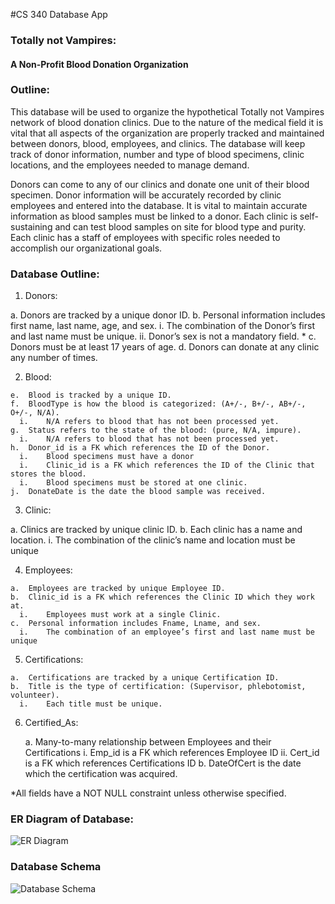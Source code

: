 #CS 340 Database App

### Totally not Vampires: 
#### A Non-Profit Blood Donation Organization

### Outline:
  This database will be used to organize the hypothetical Totally not Vampires network of blood donation clinics. Due to the nature of the medical field it is vital that all aspects of the organization are properly tracked and maintained between donors, blood, employees, and clinics. The database will keep track of donor information, number and type of blood specimens, clinic locations, and the employees needed to manage demand.

  Donors can come to any of our clinics and donate one unit of their blood specimen. Donor information will be accurately recorded by clinic employees and entered into the database. It is vital to maintain accurate information as blood samples must be linked to a donor. Each clinic is self-sustaining and can test blood samples on site for blood type and purity. Each clinic has a staff of employees with specific roles needed to accomplish our organizational goals. 

### Database Outline:
  1.	Donors:
 
   a.	Donors are tracked by a unique donor ID.
    b.	Personal information includes first name, last name, age, and sex.
      i.	The combination of the Donor’s first and last name must be unique.
      ii.	Donor’s sex is not a mandatory field. * 
    c.	Donors must be at least 17 years of age.
    d.	Donors can donate at any clinic any number of times.

  2.	Blood:

    e.	Blood is tracked by a unique ID.
    f.	BloodType is how the blood is categorized: (A+/-, B+/-, AB+/-, O+/-, N/A). 
      i.	N/A refers to blood that has not been processed yet.
    g.	Status refers to the state of the blood: (pure, N/A, impure).
      i.	N/A refers to blood that has not been processed yet.
    h.	Donor_id is a FK which references the ID of the Donor.
      i.	Blood specimens must have a donor
      i.	Clinic_id is a FK which references the ID of the Clinic that stores the blood.
      i.	Blood specimens must be stored at one clinic.
    j.	DonateDate is the date the blood sample was received. 

  3.	Clinic:
 
   a.	Clinics are tracked by unique clinic ID.
    b.	Each clinic has a name and location.
      i.	The combination of the clinic’s name and location must be unique

  4.	Employees:

    a.	Employees are tracked by unique Employee ID.
    b.	Clinic_id is a FK which references the Clinic ID which they work at.
      i.	Employees must work at a single Clinic.
    c.	Personal information includes Fname, Lname, and sex.
      i.	The combination of an employee’s first and last name must be unique

  5.	Certifications:

    a.	Certifications are tracked by a unique Certification ID.
    b.	Title is the type of certification: (Supervisor, phlebotomist, volunteer).
      i.	Each title must be unique.
 
 6.	Certified_As:

    a.	Many-to-many relationship between Employees and their Certifications
      i.	Emp_id is a FK which references Employee ID
      ii.	Cert_id is a FK which references Certifications ID
    b.	DateOfCert is the date which the certification was acquired.

*All fields have a NOT NULL constraint unless otherwise specified.

### ER Diagram of Database:

![ER Diagram](https://cloud.githubusercontent.com/assets/14823725/15612104/078a4df4-23f3-11e6-844f-cd5f66cae230.png)

### Database Schema
![Database Schema](https://cloud.githubusercontent.com/assets/14823725/15612103/078a2dd8-23f3-11e6-846d-e5b9ca22b3bf.png)
